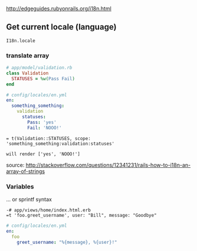 http://edgeguides.rubyonrails.org/i18n.html

## Get current locale (language)

```
I18n.locale
```

### translate array


```ruby
# app/model/validation.rb
class Validation
  STATUSES = %w(Pass Fail)
end  
```

```yaml
# config/locales/en.yml
en:
  something_something:
    validation
      statuses: 
        Pass: 'yes'
        Fail: 'NOOO!'
```

```haml
= t(Validation::STATUSES, scope: 'something_something:validation:statuses'

will render ['yes', 'NOOO!']
```
  
source: http://stackoverflow.com/questions/12341231/rails-how-to-i18n-an-array-of-strings
  
### Variables

... or sprintf syntax

```haml
-# app/views/home/index.html.erb
=t 'foo.greet_username', user: "Bill", message: "Goodbye"
```

```yaml
# config/locales/en.yml
en:
  foo
    greet_username: "%{message}, %{user}!"
```
